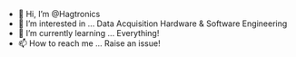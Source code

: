 - 👋 Hi, I’m @Hagtronics
- 👀 I’m interested in ... Data Acquisition Hardware & Software Engineering
- 🌱 I’m currently learning ... Everything!
- 📫 How to reach me ... Raise an issue!

<!---
Hagtronics/Hagtronics is a ✨ special ✨ repository because its `README.md` (this file) appears on your GitHub profile.
You can click the Preview link to take a look at your changes.
--->
